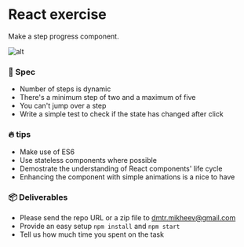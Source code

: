 # React exercise

Make a step progress component.

![alt](https://cloud.githubusercontent.com/assets/123278/24402232/8b001ca2-13af-11e7-9028-c8e46e6f2ccb.png)

### 📖 Spec

- Number of steps is dynamic
- There's a minimum step of two and a maximum of five
- You can't jump over a step
- Write a simple test to check if the state has changed after click

### 🔥 tips

- Make use of ES6
- Use stateless components where possible
- Demostrate the understanding of React components' life cycle
- Enhancing the component with simple animations is a nice to have

### 📦 Deliverables

- Please send the repo URL or a zip file to dmtr.mikheev@gmail.com
- Provide an easy setup `npm install` and `npm start`
- Tell us how much time you spent on the task